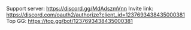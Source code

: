 Support server: https://discord.gg/MdAdszmVnn
Invite link: https://discord.com/oauth2/authorize?client_id=1237693438435000381
Top GG: https://top.gg/bot/1237693438435000381


